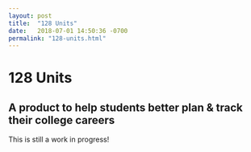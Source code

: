 ```yaml
---
layout: post
title:  "128 Units"
date:   2018-07-01 14:50:36 -0700
permalink: "128-units.html"
---
```


# 128 Units
## A product to help students better plan & track their college careers

This is still a work in progress!